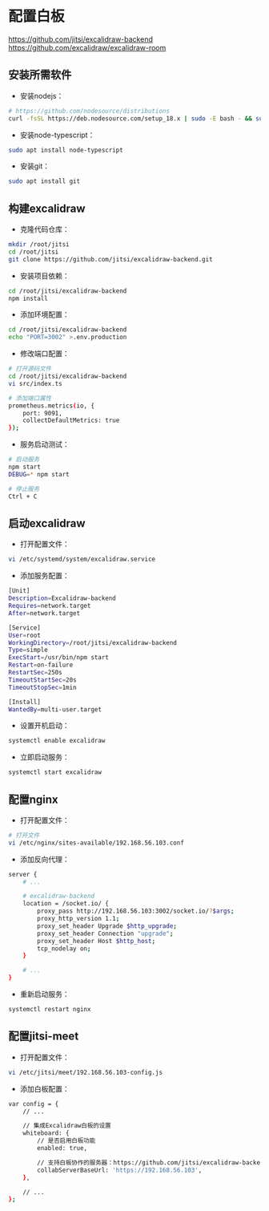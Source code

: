 # 配置白板

https://github.com/jitsi/excalidraw-backend
https://github.com/excalidraw/excalidraw-room

## 安装所需软件

+ 安装nodejs：

```bash
# https://github.com/nodesource/distributions
curl -fsSL https://deb.nodesource.com/setup_18.x | sudo -E bash - && sudo apt install -y nodejs
```

+ 安装node-typescript：

```bash
sudo apt install node-typescript
```

+ 安装git：

```bash
sudo apt install git
```

## 构建excalidraw

+ 克隆代码仓库：

```bash
mkdir /root/jitsi
cd /root/jitsi
git clone https://github.com/jitsi/excalidraw-backend.git
```

+ 安装项目依赖：

```bash
cd /root/jitsi/excalidraw-backend
npm install
```

+ 添加环境配置：

```bash
cd /root/jitsi/excalidraw-backend
echo "PORT=3002" >.env.production
```

+ 修改端口配置：

```bash
# 打开源码文件
cd /root/jitsi/excalidraw-backend
vi src/index.ts

# 添加端口属性
prometheus.metrics(io, {
    port: 9091,
    collectDefaultMetrics: true
});
```

+ 服务启动测试：

```bash
# 启动服务
npm start
DEBUG=* npm start

# 停止服务
Ctrl + C
```

## 启动excalidraw

+ 打开配置文件：

```bash
vi /etc/systemd/system/excalidraw.service
```

+ 添加服务配置：

```bash
[Unit]
Description=Excalidraw-backend
Requires=network.target
After=network.target

[Service]
User=root
WorkingDirectory=/root/jitsi/excalidraw-backend
Type=simple
ExecStart=/usr/bin/npm start
Restart=on-failure
RestartSec=250s
TimeoutStartSec=20s
TimeoutStopSec=1min

[Install]
WantedBy=multi-user.target
```

+ 设置开机启动：

```bash
systemctl enable excalidraw
```

+ 立即启动服务：

```bash
systemctl start excalidraw
```

## 配置nginx

+ 打开配置文件：

```bash
# 打开文件
vi /etc/nginx/sites-available/192.168.56.103.conf
```

+ 添加反向代理：

```bash
server {
    # ...

    # excalidraw-backend
    location = /socket.io/ {
        proxy_pass http://192.168.56.103:3002/socket.io/?$args;
        proxy_http_version 1.1;
        proxy_set_header Upgrade $http_upgrade;
        proxy_set_header Connection "upgrade";
        proxy_set_header Host $http_host;
        tcp_nodelay on;
    }

    # ...
}
```

+ 重新启动服务：

```bash
systemctl restart nginx
```

## 配置jitsi-meet

+ 打开配置文件：

```bash
vi /etc/jitsi/meet/192.168.56.103-config.js
```

+ 添加白板配置：

```bash
var config = {
    // ...

    // 集成Excalidraw白板的设置
    whiteboard: {
        // 是否启用白板功能
        enabled: true,

        // 支持白板协作的服务器：https://github.com/jitsi/excalidraw-backend
        collabServerBaseUrl: 'https://192.168.56.103',
    },

    // ...
};
```
